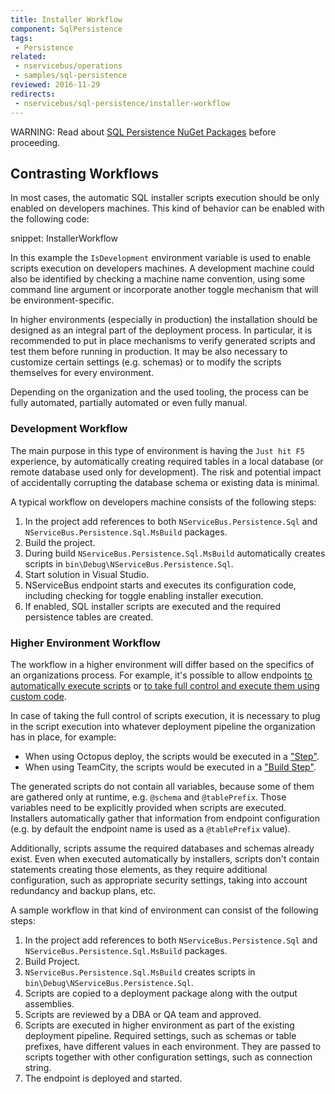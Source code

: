 ```yaml
---
title: Installer Workflow
component: SqlPersistence
tags:
 - Persistence
related:
 - nservicebus/operations
 - samples/sql-persistence
reviewed: 2016-11-29
redirects:
 - nservicebus/sql-persistence/installer-workflow
---
```


WARNING: Read about [SQL Persistence NuGet Packages](/persistence/sql/#nuget-packages) before proceeding.


## Contrasting Workflows

In most cases, the automatic SQL installer scripts execution should be only enabled on developers machines. This kind of behavior can be enabled with the following code:

snippet: InstallerWorkflow

In this example the `IsDevelopment` environment variable is used to enable scripts execution on developers machines. A development machine could also be identified by checking a machine name convention, using some command line argument or incorporate another toggle mechanism that will be environment-specific.

In higher environments (especially in production) the installation should be designed as an integral part of the deployment process. In particular, it is recommended to put in place mechanisms to verify generated scripts and test them before running in production. It may be also necessary to customize certain settings (e.g. schemas) or to modify the scripts themselves for every environment.

Depending on the organization and the used tooling, the process can be fully automated, partially automated or even fully manual.


### Development Workflow

The main purpose in this type of environment is having the `Just hit F5` experience, by automatically creating required tables in a local database (or remote database used only for development). The risk and potential impact of accidentally corrupting the database schema or existing data is minimal.

A typical workflow on developers machine consists of the following steps:

 1. In the project add references to both `NServiceBus.Persistence.Sql` and `NServiceBus.Persistence.Sql.MsBuild` packages.
 1. Build the project.
 1. During build `NServiceBus.Persistence.Sql.MsBuild` automatically creates scripts in `bin\Debug\NServiceBus.Persistence.Sql`.
 1. Start solution in Visual Studio.
 1. NServiceBus endpoint starts and executes its configuration code, including checking for toggle enabling installer execution.
 1. If enabled, SQL installer scripts are executed and the required persistence tables are created.



### Higher Environment Workflow

The workflow in a higher environment will differ based on the specifics of an organizations process. For example, it's possible to allow endpoints [to automatically execute scripts](/persistence/sql/#installation-script-execution-runs-by-default-at-endpoint-startup) or [to take full control and execute them using custom code](/persistence/sql/#installation-optionally-take-control-of-script-execution).

In case of taking the full control of scripts execution, it is necessary to plug in the script execution into whatever deployment pipeline the organization has in place, for example:
- When using Octopus deploy, the scripts would be executed in a ["Step"]( https://octopus.com/docs/deploying-applications/adding-steps).
- When using TeamCity, the scripts would be executed in a ["Build Step"]( https://confluence.jetbrains.com/display/TCD8/Configuring+Build+Steps). 

The generated scripts do not contain all variables, because some of them are gathered only at runtime, e.g. `@schema` and `@tablePrefix`. Those variables need to be explicitly provided when scripts are executed. Installers automatically gather that information from endpoint configuration (e.g. by default the endpoint name is used as a `@tablePrefix` value).

Additionally, scripts assume the required databases and schemas already exist. Even when executed automatically by installers, scripts don't contain statements creating those elements, as they require additional configuration, such as appropriate security settings, taking into account redundancy and backup plans, etc. 

A sample workflow in that kind of environment can consist of the following steps:

 1. In the project add references to both `NServiceBus.Persistence.Sql` and `NServiceBus.Persistence.Sql.MsBuild` packages.
 1. Build Project.
 1. `NServiceBus.Persistence.Sql.MsBuild` creates scripts in `bin\Debug\NServiceBus.Persistence.Sql`.
 1. Scripts are copied to a deployment package along with the output assemblies.
 1. Scripts are reviewed by a DBA or QA team and approved.
 1. Scripts are executed in higher environment as part of the existing deployment pipeline. Required settings, such as schemas or table prefixes, have different values in each environment. They are passed to scripts together with other configuration settings, such as connection string.
 1. The endpoint is deployed and started.
